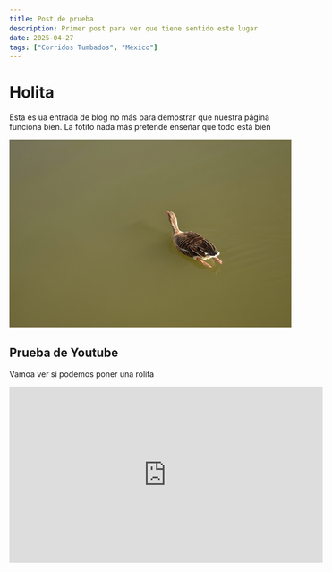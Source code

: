 ```yaml
---
title: Post de prueba
description: Primer post para ver que tiene sentido este lugar
date: 2025-04-27
tags: ["Corridos Tumbados", "México"]
---
```


# Holita

Esta es ua entrada de blog no más para demostrar que nuestra página funciona bien. La fotito nada más pretende enseñar que todo está bien 

<img src="./pato.jpg" alt="Un lindo patito">

## Prueba de Youtube

Vamoa ver si podemos poner una rolita

<iframe width="560" height="315" src="https://www.youtube.com/embed/kl1WXSOPOVc?si=EmtuzL1XpJlKNlD8" title="YouTube video player" frameborder="0" allow="accelerometer; autoplay; clipboard-write; encrypted-media; gyroscope; picture-in-picture; web-share" referrerpolicy="strict-origin-when-cross-origin" allowfullscreen></iframe>